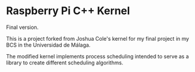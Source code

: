 Raspberry Pi C++ Kernel 
====

Final version.

This is a project forked from Joshua Cole's kernel for my final project in
my BCS in the Universidad de Málaga.

The modified kernel implements process scheduling intended to serve as a
library to create different scheduling algorithms.
